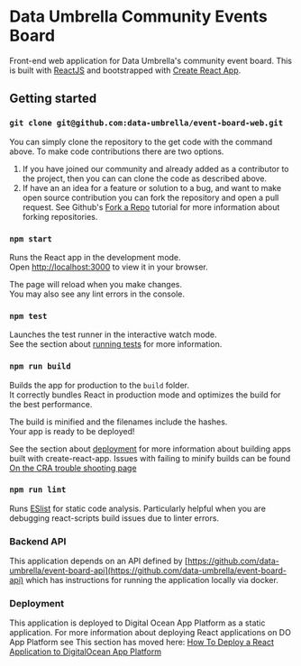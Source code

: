 # Data Umbrella Community Events Board

Front-end web application for Data Umbrella's community event board. This is built with [ReactJS](https://reactjs.org/) and bootstrapped with [Create React App](https://github.com/facebook/create-react-app).

## Getting started

### `git clone git@github.com:data-umbrella/event-board-web.git`

You can simply clone the repository to the get code with the command above. To make code contributions there are two options.

1. If you have joined our community and already added as a contributor to the project, then you can can clone the code as described above.
2. If have an an idea for a feature or solution to a bug, and want to make open source contribution you can fork the repository and open a pull request. See Github's [Fork a Repo](https://docs.github.com/en/get-started/quickstart/fork-a-repo) tutorial for more information about forking repositories.

### `npm start`

Runs the React app in the development mode.\
Open [http://localhost:3000](http://localhost:3000) to view it in your browser.

The page will reload when you make changes.\
You may also see any lint errors in the console.

### `npm test`

Launches the test runner in the interactive watch mode.\
See the section about [running tests](https://facebook.github.io/create-react-app/docs/running-tests) for more information.

### `npm run build`

Builds the app for production to the `build` folder.\
It correctly bundles React in production mode and optimizes the build for the best performance.

The build is minified and the filenames include the hashes.\
Your app is ready to be deployed!

See the section about [deployment](https://facebook.github.io/create-react-app/docs/deployment) for more information about building apps built with create-react-app. Issues with failing to minify builds can be found [On the CRA trouble shooting page](https://facebook.github.io/create-react-app/docs/troubleshooting#npm-run-build-fails-to-minify)

### `npm run lint`

Runs [ESlist](https://eslint.org/docs/latest/user-guide/command-line-interface) for static code analysis. Particularly helpful when you are debugging react-scripts build issues due to linter errors.

### Backend API

This application depends on an API defined by [https://github.com/data-umbrella/event-board-api](https://github.com/data-umbrella/event-board-api) which has instructions for running the application locally via docker.

### Deployment

This application is deployed to Digital Ocean App Platform as a static application. For more information about deploying React applications on DO App Platform see
This section has moved here: [How To Deploy a React Application to DigitalOcean App Platform](https://www.digitalocean.com/community/tutorials/how-to-deploy-a-react-application-to-digitalocean-app-platform)
